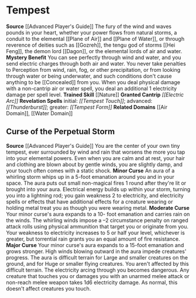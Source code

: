 ﻿---
id: '8'
name: Tempest
rarity: Common
source: '[[DATABASE/source/Advanced Player''s Guide|Advanced Player''s Guide]]'
trait: null
type: Oracle Mystery

---
# Tempest

**Source** [[Advanced Player's Guide]] 
The fury of the wind and waves pounds in your heart, whether your power flows from natural storms, a conduit to the elemental [[Plane of Air]] and [[Plane of Water]], or through reverence of deities such as [[Gozreh]], the tengu god of storms [[Hei Feng]], the demon lord [[Dagon]], or the elemental lords of air and water.
**Mystery Benefit** You can see perfectly through wind and water, and you send electric charges through both air and water. You never take penalties to Perception from wind, rain, fog, or other precipitation, or from looking through water or being underwater, and such conditions don't cause anything to be [[Concealed]] from you.
 When you deal physical damage with a non-cantrip air or water spell, you deal an additional 1 electricity damage per spell level.
**Trained Skill** [[Nature]]
**Granted Cantrip** _[[Electric Arc]]_
**Revelation Spells** initial: _[[Tempest Touch]]_; advanced: _[[Thunderburst]]_; greater: _[[Tempest Form]]_
**Related Domains** [[Air Domain]], [[Water Domain]]

## Curse of the Perpetual Storm

**Source** [[Advanced Player's Guide]] 
You are the center of your own tiny tempest, ever surrounded by wind and rain that worsens the more you tap into your elemental powers. Even when you are calm and at rest, your hair and clothing are blown about by gentle winds, you are slightly damp, and your touch often comes with a static shock.
**Minor Curse** An aura of a whirling storm whips up in a 5-foot emanation around you and in your space. The aura puts out small non-magical fires 1 round after they're lit or brought into your aura.
 Electrical energy builds up within your storm, turning you into a lightning rod; you gain weakness 2 to electricity, and electricity spells or effects that have additional effects for a creature wearing or holding metal treat you as though you were wearing metal.
**Moderate Curse** Your minor curse's aura expands to a 10- foot emanation and carries rain on the winds. The whirling winds impose a –2 circumstance penalty on ranged attack rolls using physical ammunition that target you or originate from you. Your weakness to electricity increases to 5 or half your level, whichever is greater, but torrential rain grants you an equal amount of fire resistance.
**Major Curse** Your minor curse's aura expands to a 15-foot emanation and grows stronger. High winds blowing outward in the aura impede creatures' progress. The aura is difficult terrain for Large and smaller creatures on the ground, and for Huge or smaller flying creatures. You aren't affected by this difficult terrain.
 The electricity arcing through you becomes dangerous. Any creature that touches you or damages you with an unarmed melee attack or non-reach melee weapon takes 1d6 electricity damage. As normal, this doesn't affect creatures you touch.